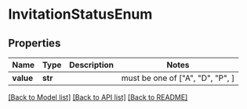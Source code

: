 # InvitationStatusEnum


## Properties
Name | Type | Description | Notes
------------ | ------------- | ------------- | -------------
**value** | **str** |  |  must be one of ["A", "D", "P", ]

[[Back to Model list]](../README.md#documentation-for-models) [[Back to API list]](../README.md#documentation-for-api-endpoints) [[Back to README]](../README.md)


